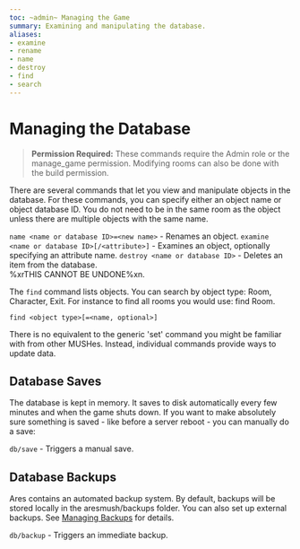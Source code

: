 ```yaml
---
toc: ~admin~ Managing the Game
summary: Examining and manipulating the database.
aliases:
- examine
- rename
- name
- destroy
- find
- search
---
```

# Managing the Database

> **Permission Required:** These commands require the Admin role or the manage\_game permission.  Modifying rooms can also be done with the build permission.

There are several commands that let you view and manipulate objects in the database.  For these commands, you can specify either an object name or object database ID.  You do not need to be in the same room as the object unless there are multiple objects with the same name.

`name <name or database ID>=<new name>` - Renames an object.
`examine <name or database ID>[/<attribute>]` - Examines an object, optionally specifying an attribute name.
`destroy <name or database ID>` - Deletes an item from the database.  
        %xrTHIS CANNOT BE UNDONE%xn.

The `find` command lists objects.  You can search by object type:  Room, Character, Exit.  For instance to find all rooms you would use:   find Room. 

`find <object type>[=<name, optional>]`

There is no equivalent to the generic 'set' command you might be familiar with from other MUSHes.  Instead, individual commands provide ways to update data.

## Database Saves

The database is kept in memory. It saves to disk automatically every few minutes and when the game shuts down.  If you want to make absolutely sure something is saved - like before a server reboot - you can manually do a save:

`db/save` - Triggers a manual save.

## Database Backups

Ares contains an automated backup system. By default, backups will be stored locally in the aresmush/backups folder. You can also set up external backups.  See [Managing Backups](https://aresmush.com/tutorials/manage/backups.html) for details.

`db/backup` - Triggers an immediate backup.